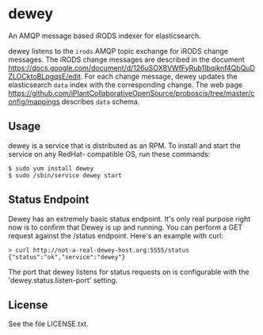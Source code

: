 dewey
=====

An AMQP message based iRODS indexer for elasticsearch.

dewey listens to the `irods` AMQP topic exchange for iRODS change messages. The iRODS change
messages are described in the document
https://docs.google.com/document/d/126uSOX8VWfFyRub1Ibqiknf4QbQuDZLOCktoBLpgqsE/edit. For each
change message, dewey updates the elasticsearch `data` index with the corresponding change. The web
page https://github.com/iPlantCollaborativeOpenSource/proboscis/tree/master/config/mappings
describes `data` schema.

Usage
-----

dewey is a service that is distributed as an RPM. To install and start the service on any RedHat-
compatible OS, run these commands:

```
$ sudo yum install dewey
$ sudo /sbin/service dewey start
```

Status Endpoint
---------------

Dewey has an extremely basic status endpoint. It's only real purpose right now is to confirm that Dewey is up and running. You can perform a GET request against the /status endpoint. Here's an example with curl:

    > curl http://not-a-real-dewey-host.org:5555/status
    {"status":"ok","service":"dewey"}
    
The port that dewey listens for status requests on is configurable with the 'dewey.status.listen-port' setting.

License
-------

See the file LICENSE.txt.
